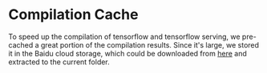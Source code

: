 # Compilation Cache
To speed up the compilation of tensorflow and tensorflow serving, we pre-cached a great portion of the compilation results. 
Since it's large, we stored it in the Baidu cloud storage, which could be downloaded from [here](https://pan.baidu.com/s/1w1kPEtguv16WQTo3m6YDAA?pwd=4nwf) 
and extracted to the current folder.
